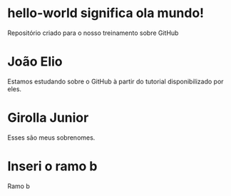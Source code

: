 ﻿# hello-world significa ola mundo!
Repositório criado para o nosso treinamento sobre GitHub
# João Elio
Estamos estudando sobre o GitHub à partir do tutorial disponibilizado por eles.
# Girolla Junior
Esses são meus sobrenomes.
# Inseri o ramo b
Ramo b
